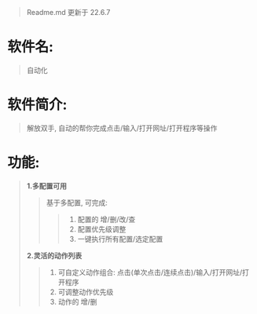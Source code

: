 >Readme.md 更新于 22.6.7

# 软件名: 
>自动化
# 软件简介: 
>解放双手, 自动的帮你完成点击/输入/打开网址/打开程序等操作
# 功能:

>**1.多配置可用**
>>基于多配置, 可完成: 
>>>1. 配置的 增/删/改/查
>>>2. 配置优先级调整
>>>3. 一键执行所有配置/选定配置
>
>**2.灵活的动作列表**
>>1. 可自定义动作组合: 点击(单次点击/连续点击)/输入/打开网址/打开程序
>>2. 可调整动作优先级
>>3. 动作的 增/删
